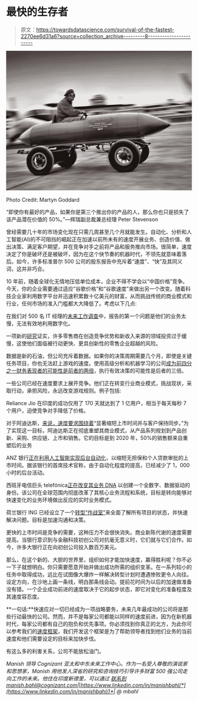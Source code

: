 # 最快的生存者

> 原文：<https://towardsdatascience.com/survival-of-the-fastest-2270ee6d31a6?source=collection_archive---------8----------------------->

![](img/d354280ec35afb2ad5ab99f0ea043bc9.png)

Photo Credit: Martyn Goddard

“即使你有最好的产品，如果你是第三个推出你的产品的人，那么你也只是损失了该产品潜在价值的 50%。”—辉瑞副总裁兼总经理 Peter Stevenson

曾经需要几十年的市场变化现在只需几周甚至几个月就能发生。自动化、分析和人工智能(AI)的不可阻挡的崛起正在加速以前所未有的速度开展业务、创造价值、做出决策、满足客户期望，并在竞争对手之前将产品和服务推向市场。很简单，速度决定了你是破坏还是被破坏，因为在这个快节奏的机器时代，不领先就意味着落后。如今，许多标准普尔 500 公司的股东报告中充斥着“速度”、“快”及其同义词，这并非巧合。

10 年前，随着全球化无情地压低单位成本，企业不得不学会以“中国价格”竞争。今天，你的企业需要通过适应“谷歌价格”和“谷歌速度”来做出另一个改变。随着科技企业家利用数字平台并迅速积累数十亿美元的财富，从而挑战传统的商业模式和行业，任何市场的准入门槛都大大降低了。考虑以下几点:

在我们对 500 名 IT 经理的[未来工作调查](https://www.cognizant.com/the-work-ahead)中，报告的第一个问题是他们的业务太慢，无法有效地利用数字化。

一项新的[研究](https://www.tradearabia.com/news/REAL_319453.html)证实，许多零售商在创造竞争优势和新收入来源的领域投资过于缓慢，这使他们面临被行动更快、更具创新性的零售企业超越的风险。

数据是新的石油，但公司充斥着数据。如果你的决策周期需要几个月，即使是关键任务项目，你也无法赶上游戏的速度。使用高级分析和机器学习的公司[成为前四分之一财务表现者的可能性是前者的两倍](http://www.bain.com/publications/articles/creating-value-through-advanced-analytics.aspx)，执行有效决策的可能性是后者的三倍。

一些公司已经在速度要求上展开竞争。他们正在转变行业商业模式，挑战现状，采取行动，承担风险，永远改变游戏规则。例子包括:

Reliance Jio 在印度的成功仅用了 170 天就达到了 1 亿用户，相当于每天每秒 7 个用户，迫使竞争对手降低了价格。

对于阿迪达斯，[来说，速度要求围绕着](https://www.marketingweek.com/2016/07/19/adidas-details-revolutionary-three-pillar-strategy-as-it-aims-to-reclaim-lost-ground/)“显著缩短上市时间并与客户保持同步。”为了实现这一目标，阿迪达斯正在彻底重塑其商业模式，从产品系列规划到产品创新、采购、供应链、上市和销售。它的目标是到 2020 年，50%的销售额来自重塑后的业务

ANZ 银行[正在利用人工智能实现后台自动化](https://www.itnews.com.au/news/how-anz-bank-is-expanding-its-use-of-cognitive-computing-415402)，以缩短无担保和个人贷款审批的上市时间。据该银行的首席技术官称，由于自动化程度的提高，已经减少了 1，000 小时的后台活动。

西班牙电信巨头 telefónica[正在改变其业务 DNA](http://www.i-cio.com/strategy/digitalization/item/telefonica-s-digitally-inspired-business-transformation) 以创建一个全数字、数据驱动的身份。该公司在全球范围内彻底改革了其核心业务流程和系统，目标是转向能够对快速变化的业务环境做出反应的实时业务模式。

荷兰银行 ING 已经设立了一个[转型“作战室”](https://www.finextra.com/newsarticle/30148/ing-sets-up-transformation-war-room)来全面了解所有项目的状态，并快速解决问题。目标是加速沟通和决策。

更快的上市时间是竞争的需要，这种压力不会很快消失。商业新陈代谢的速度需要提高。当银行意识到与金融科技初创公司对抗毫无意义时，它们就与它们合作。如今，许多大银行正在向初创公司投入数百万美元。

那么，在这个新的、大胆的世界里，组织如何才能加快速度，赢得胜利呢？你不必一下子就想明白。你只需要愿意开始并做出成功所需的组织变革。在一系列较小的任务中取得成功，远比在试图像大爆炸一样解决转型计划时遭遇惨败更令人向往。设定方向，在沙地上画一条线，明白那条线会动。提前花时间为以后的加速做准备没有错。一个企业成功前进的速度取决于它的起步状态，即它对变化的准备程度及其速度容忍度。

**一句话:**快速应对一切已经成为一项战略要务，未来几年最成功的公司将是那些行动最快的公司。然而，并不是每家公司都能以同样的速度前进，因为在新机器时代，每家公司都有自己的抱负和优先事项。你必须找到你真正的北方，为此你可以参考我们的[速度框架](https://www.cognizant.com/whitepapers/fast-but-not-furious-the-speed-you-need-to-win-in-the-fourth-industrial-revolution-codex2828.pdf)，我们开发这个框架是为了帮助领导者找到他们业务的当前速度和他们需要设定的目标来加快步伐。

有这么多的利害关系，公司不能放松油门。

*Manish 领导 Cognizant 亚太和中东未来工作中心。作为一名受人尊敬的演说家和思想家，Manish 用他发人深省的研究和咨询技巧引导许多财富 500 强公司走向工作的未来。他住在印度新德里，可以通过* [*联系到 manish.bahl@cognizant.com*](mailto:manish.bahl@cognizant.com)*|*[*https://www.linkedin.com/in/manishbahl/*](https://www.linkedin.com/in/manishbahl/)*| @ mbahl*